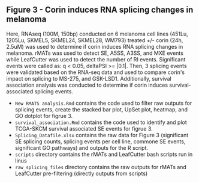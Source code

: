 ## Figure 3 - Corin induces RNA splicing changes in melanoma
Here, RNAseq (100M, 150bp) conducted on 6 melanoma cell lines (451Lu, 1205Lu, SKMEL5, SKMEL24, SKMEL28, WM793) treated +/- corin  (24h, 2.5uM) was used to determine if corin induces RNA splicing changes in melanoma. rMATs was used to detect SE, A5SS, A3SS, and MXE events while LeafCutter was used to detect the number of RI events. Significant events were called as: q < 0.05, deltaPSI >= |0.1|.  Then, 3 splicing events were validated based on the RNA-seq data and used to compare corin's impact on splicing to MS-275, and GSK-LSD1. Additionally, survival association analysis was conducted to determine if corin induces survival-associated splicing events.
  - `New RMATS analysis.Rmd` contains the code used to  filter raw outputs for splicing events, create the stacked bar plot, UpSet plot, heatmap, and GO dotplot for figrue 3. 
  - `survival_association.Rmd` contains the code used to identify and plot TCGA-SKCM survival associated SE events for figrue 3. 
  - `Splicing_Datafile.xlsx` contains the raw data for Figure 3 (significant SE splicing counts, splicing events per cell line, commone SE events, significant GO pathways) and outputs for the R script.
  - `scripts` directory contains the rMATs and LeafCutter bash scripts run in linus
  - `raw_splicing_files` directory contains the raw outputs for rMATs and LeafCutter pre-filtering (directly outputs from scripts)
